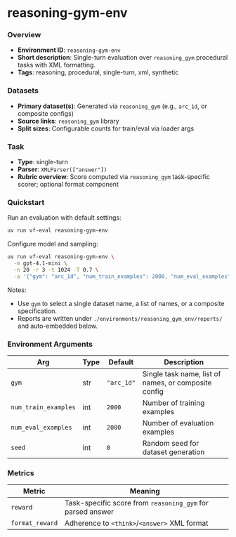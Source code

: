 # reasoning-gym-env

### Overview
- **Environment ID**: `reasoning-gym-env`
- **Short description**: Single-turn evaluation over `reasoning_gym` procedural tasks with XML formatting.
- **Tags**: reasoning, procedural, single-turn, xml, synthetic

### Datasets
- **Primary dataset(s)**: Generated via `reasoning_gym` (e.g., `arc_1d`, or composite configs)
- **Source links**: `reasoning_gym` library
- **Split sizes**: Configurable counts for train/eval via loader args

### Task
- **Type**: single-turn
- **Parser**: `XMLParser(["answer"])`
- **Rubric overview**: Score computed via `reasoning_gym` task-specific scorer; optional format component

### Quickstart
Run an evaluation with default settings:

```bash
uv run vf-eval reasoning-gym-env
```

Configure model and sampling:

```bash
uv run vf-eval reasoning-gym-env \
  -m gpt-4.1-mini \
  -n 20 -r 3 -t 1024 -T 0.7 \
  -a '{"gym": "arc_1d", "num_train_examples": 2000, "num_eval_examples": 2000}'
```

Notes:
- Use `gym` to select a single dataset name, a list of names, or a composite specification.
- Reports are written under `./environments/reasoning_gym_env/reports/` and auto-embedded below.

### Environment Arguments
| Arg | Type | Default | Description |
| --- | ---- | ------- | ----------- |
| `gym` | str | `"arc_1d"` | Single task name, list of names, or composite config |
| `num_train_examples` | int | `2000` | Number of training examples |
| `num_eval_examples` | int | `2000` | Number of evaluation examples |
| `seed` | int | `0` | Random seed for dataset generation |

### Metrics
| Metric | Meaning |
| ------ | ------- |
| `reward` | Task-specific score from `reasoning_gym` for parsed answer |
| `format_reward` | Adherence to `<think>`/`<answer>` XML format |
